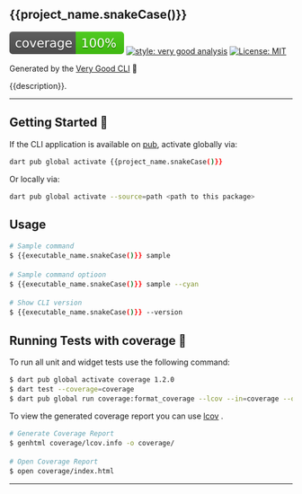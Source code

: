 ## {{project_name.snakeCase()}}

![coverage][coverage_badge]
[![style: very good analysis][very_good_analysis_badge]][very_good_analysis_link]
[![License: MIT][license_badge]][license_link]

Generated by the [Very Good CLI][very_good_cli_link] 🤖

{{description}}.

---

## Getting Started 🚀

If the CLI application is available on [pub](https://pub.dev), activate globally via:

```sh
dart pub global activate {{project_name.snakeCase()}}
```

Or locally via:

```sh
dart pub global activate --source=path <path to this package>
```

## Usage

```sh
# Sample command
$ {{executable_name.snakeCase()}} sample

# Sample command optioon
$ {{executable_name.snakeCase()}} sample --cyan

# Show CLI version
$ {{executable_name.snakeCase()}} --version
```

## Running Tests with coverage 🧪

To run all unit and widget tests use the following command:

```sh
$ dart pub global activate coverage 1.2.0
$ dart test --coverage=coverage
$ dart pub global run coverage:format_coverage --lcov --in=coverage --out=coverage/lcov.info
```

To view the generated coverage report you can use [lcov](https://github.com/linux-test-project/lcov)
.

```sh
# Generate Coverage Report
$ genhtml coverage/lcov.info -o coverage/

# Open Coverage Report
$ open coverage/index.html
```

---

[coverage_badge]: coverage_badge.svg

[license_badge]: https://img.shields.io/badge/license-MIT-blue.svg

[license_link]: https://opensource.org/licenses/MIT

[very_good_analysis_badge]: https://img.shields.io/badge/style-very_good_analysis-B22C89.svg

[very_good_analysis_link]: https://pub.dev/packages/very_good_analysis

[very_good_cli_link]: https://github.com/VeryGoodOpenSource/very_good_cli